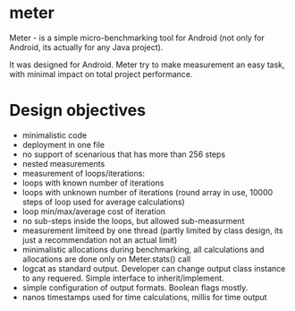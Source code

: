 meter
=====

Meter - is a simple micro-benchmarking tool for Android (not only for Android, its actually for any Java project). 

It was designed for Android. Meter try to make measurement an easy task, with minimal impact on total project performance.

Design objectives
===================

* minimalistic code
* deployment in one file
* no support of scenarious that has more than 256 steps
* nested measurements
* measurement of loops/iterations:
* loops with known number of iterations
* loops with unknown number of iterations (round array in use, 10000 steps of loop used for average calculations)
* loop min/max/average cost of iteration
* no sub-steps inside the loops, but allowed sub-measurment
* measurement limiteed by one thread (partly limited by class design, its just a recommendation not an actual limit)
* minimalistic allocations during benchmarking, all calculations and allocations are done only on Meter.stats() call
* logcat as standard output.  Developer can change output class instance to any requered. Simple interface to inherit/implement. 
* simple configuration of output formats. Boolean flags mostly.
* nanos timestamps used for time calculations, millis for time output
